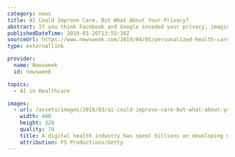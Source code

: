 ```yaml
---
category: news
title: AI Could Improve Care, But What About Your Privacy?
abstract: If you think Facebook and Google invaded your privacy, imagine what hackers could do with a minute-to-minute log of your disease symptoms, behaviors, locations and even your appearance and conversations.
publishedDateTime: 2019-03-20T13:55:38Z
sourceUrl: https://www.newsweek.com/2019/04/05/personalized-health-care-artificial-intelligence-improve-life-cost-privacy-1368491.html
type: externallink

provider:
  name: Newsweek
  id: newsweek

topics:
  - AI in Healthcare

images:
  - url: /assets/images/2019/03/ai-could-improve-care-but-what-about-your-privacy-1.jpg
    width: 480
    height: 320
    quality: 74
    title: A digital health industry has spent billions on developing new tools and projects in recent years. To improve patient care, they are trying to create an ecosystem of apps and devices that link hospitals and doctors' offices to data from portable devices like the Fitbit and insulin injector for diabetics.
    attribution: FS Productions/Getty
---
```

